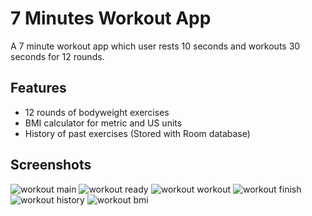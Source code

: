 
# 7 Minutes Workout App

A 7 minute workout app which user rests 10 seconds and workouts 30 seconds for 12 rounds.

## Features

- 12 rounds of bodyweight exercises
- BMI calculator for metric and US units
- History of past exercises (Stored with Room database)
## Screenshots

![workout main](https://user-images.githubusercontent.com/101017069/202830112-f983fb41-a51b-405b-923e-11bffb4a2c72.PNG)
![workout ready](https://user-images.githubusercontent.com/101017069/202830115-03184d58-e0d3-4faf-82f1-30ad2f57ac9b.PNG)
![workout workout](https://user-images.githubusercontent.com/101017069/202830116-7506b052-188b-42d5-a689-9ff9350c01c6.PNG)
![workout finish](https://user-images.githubusercontent.com/101017069/202830119-55d0471f-320e-4afa-9f21-0bb5ce9f49d1.PNG)
![workout history](https://user-images.githubusercontent.com/101017069/202830120-029ffa47-c297-4696-b963-ac388e182038.PNG)
![workout bmi](https://user-images.githubusercontent.com/101017069/202830118-1371cb50-ccb9-473a-aa7d-8a8ec160c484.PNG)
